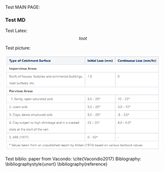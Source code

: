 Test MAIN PAGE:

### Test MD

Test Latex: $$toot$$

Test picture:

![ILCL-table](ILCL-values.png)


Test biblio:
paper from Vacondo: \cite{Vacondio2017}
Biblography:
\bibliographystyle{unsrt}
\bibliography{reference}